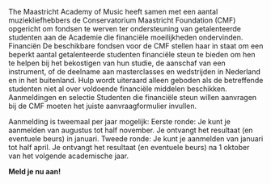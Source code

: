 ---
---
The Maastricht Academy of Music heeft samen met een aantal muziekliefhebbers de Conservatorium Maastricht Foundation (CMF) opgericht om fondsen te werven ter ondersteuning van getalenteerde studenten aan de Academie die financiële moeilijkheden ondervinden. Financiën De beschikbare fondsen voor de CMF stellen haar in staat om een beperkt aantal getalenteerde studenten financiële steun te bieden om hen te helpen bij het bekostigen van hun studie, de aanschaf van een instrument, of de deelname aan masterclasses en wedstrijden in Nederland en in het buitenland. Hulp wordt uiteraard alleen geboden als de betreffende studenten niet al over voldoende financiële middelen beschikken. Aanmeldingen en selectie Studenten die financiële steun willen aanvragen bij de CMF moeten het juiste aanvraagformulier invullen.

Aanmelding is tweemaal per jaar mogelijk:
Eerste ronde: Je kunt je aanmelden van augustus tot half november. Je ontvangt het resultaat (en eventuele beurs) in januari.
Tweede ronde: Je kunt je aanmelden van januari tot half april. Je ontvangt het resultaat (en eventuele beurs) na 1 oktober van het volgende academische jaar.

**Meld je nu aan!**